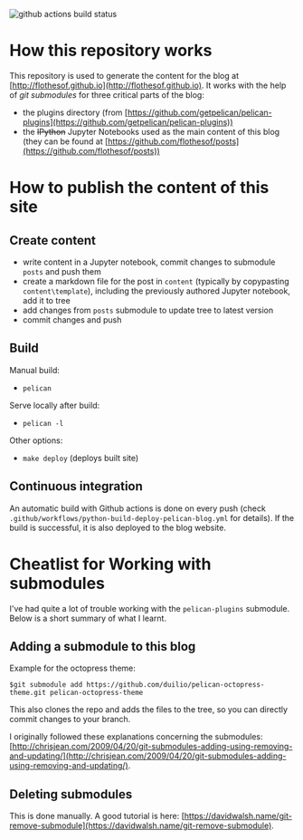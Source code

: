 ![github actions build status](https://github.com/flothesof/PelicanBlog/actions/workflows/python-build-deploy-pelican-blog.yml.yml/badge.svg)

How this repository works
=========================

This repository is used to generate the content for the blog at [http://flothesof.github.io](http://flothesof.github.io). It works with the help of *git submodules* for three critical parts of the blog:

- the plugins directory (from [https://github.com/getpelican/pelican-plugins](https://github.com/getpelican/pelican-plugins))
- the ~~IPython~~ Jupyter Notebooks used as the main content of this blog (they can be found at [https://github.com/flothesof/posts](https://github.com/flothesof/posts))

How to publish the content of this site
=======================================

## Create content

- write content in a Jupyter notebook, commit changes to submodule `posts` and push them
- create a markdown file for the post in `content` (typically by copypasting `content\template`), including the previously authored Jupyter notebook, add it to tree
- add changes from `posts` submodule to update tree to latest version
- commit changes and push

## Build

Manual build:
- `pelican`   

Serve locally after build:
- `pelican -l`

Other options:
- `make deploy` (deploys built site) 
## Continuous integration 

An automatic build with Github actions is done on every push (check `.github/workflows/python-build-deploy-pelican-blog.yml` for details).
If the build is successful, it is also deployed to the blog website.


Cheatlist for Working with submodules
=====================================

I've had quite a lot of trouble working with the `pelican-plugins` submodule. Below is a short summary of what I learnt.

## Adding a submodule to this blog

Example for the octopress theme:

```
$git submodule add https://github.com/duilio/pelican-octopress-theme.git pelican-octopress-theme 
```

This also clones the repo and adds the files to the tree, so you can directly commit changes to your branch.

I originally followed these explanations concerning the submodules: [http://chrisjean.com/2009/04/20/git-submodules-adding-using-removing-and-updating/](http://chrisjean.com/2009/04/20/git-submodules-adding-using-removing-and-updating/).

## Deleting submodules

This is done manually. A good tutorial is here: [https://davidwalsh.name/git-remove-submodule](https://davidwalsh.name/git-remove-submodule).
